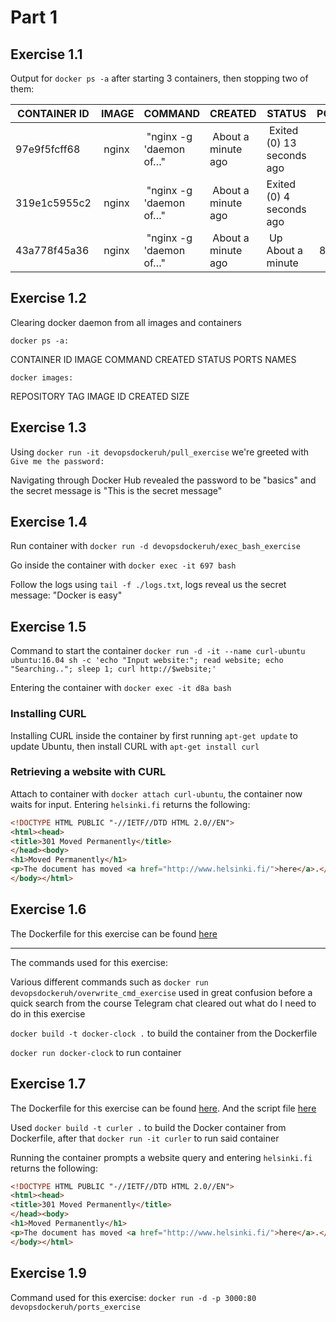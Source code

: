 # Part 1

## Exercise 1.1

Output for `docker ps -a` after starting 3 containers, then stopping two of them:

 CONTAINER ID | IMAGE | COMMAND | CREATED | STATUS | PORTS | NAMES
------------- | ----- | ------- | ------- | ------ | ----- | -----
97e9f5fcff68 | nginx | "nginx -g 'daemon of…" | About a minute ago | Exited (0) 13 seconds ago | | vigilant_franklin
319e1c5955c2 | nginx | "nginx -g 'daemon of…" | About a minute ago | Exited (0) 4 seconds ago | | naughty_vaughan
43a778f45a36 | nginx | "nginx -g 'daemon of…" | About a minute ago | Up About a minute | 80/tcp | romantic_banach


## Exercise 1.2

Clearing docker daemon from all images and containers

`docker ps -a:`

CONTAINER ID        IMAGE               COMMAND             CREATED             STATUS              PORTS               NAMES

`docker images:`

REPOSITORY          TAG                 IMAGE ID            CREATED             SIZE

## Exercise 1.3

Using `docker run -it devopsdockeruh/pull_exercise` we're greeted with `Give me the password:`

Navigating through Docker Hub revealed the password to be "basics" and the secret message is "This is the secret message"

## Exercise 1.4 

Run container with `docker run -d devopsdockeruh/exec_bash_exercise`

Go inside the container with `docker exec -it 697 bash`

Follow the logs using `tail -f ./logs.txt`, logs reveal us the secret message: "Docker is easy"

## Exercise 1.5 

Command to start the container `docker run -d -it --name curl-ubuntu ubuntu:16.04 sh -c 'echo "Input website:"; read website; echo "Searching.."; sleep 1; curl http://$website;'`

Entering the container with `docker exec -it d8a bash`

### Installing CURL

Installing CURL inside the container by first running `apt-get update` to update Ubuntu, then install CURL with `apt-get install curl` 

### Retrieving a website with CURL

Attach to container with `docker attach curl-ubuntu`, the container now waits for input. Entering `helsinki.fi` returns the following:

```html
<!DOCTYPE HTML PUBLIC "-//IETF//DTD HTML 2.0//EN">
<html><head>
<title>301 Moved Permanently</title>
</head><body>
<h1>Moved Permanently</h1>
<p>The document has moved <a href="http://www.helsinki.fi/">here</a>.</p>
</body></html> 
```

## Exercise 1.6

The Dockerfile for this exercise can be found [here](https://github.com/lollyyy/hy-devopsdocker-ihanmjaak/blob/master/part1/1.6/Dockerfile)

---

The commands used for this exercise:

Various different commands such as `docker run devopsdockeruh/overwrite_cmd_exercise` used in great confusion before a quick search from the course Telegram chat cleared out what do I need to do in this exercise

`docker build -t docker-clock .` to build the container from the Dockerfile

`docker run docker-clock` to run container

## Exercise 1.7

The Dockerfile for this exercise can be found [here](https://github.com/lollyyy/hy-devopsdocker-ihanmjaak/blob/master/part1/1.7/Dockerfile). And the script file [here](https://github.com/lollyyy/hy-devopsdocker-ihanmjaak/blob/master/part1/1.7/script.sh)

Used `docker build -t curler .` to build the Docker container from Dockerfile, after that `docker run -it curler` to run said container

Running the container prompts a website query and entering `helsinki.fi` returns the following:

```html
<!DOCTYPE HTML PUBLIC "-//IETF//DTD HTML 2.0//EN">
<html><head>
<title>301 Moved Permanently</title>
</head><body>
<h1>Moved Permanently</h1>
<p>The document has moved <a href="http://www.helsinki.fi/">here</a>.</p>
</body></html>
``` 

## Exercise 1.9

Command used for this exercise: 
`docker run -d -p 3000:80 devopsdockeruh/ports_exercise`



